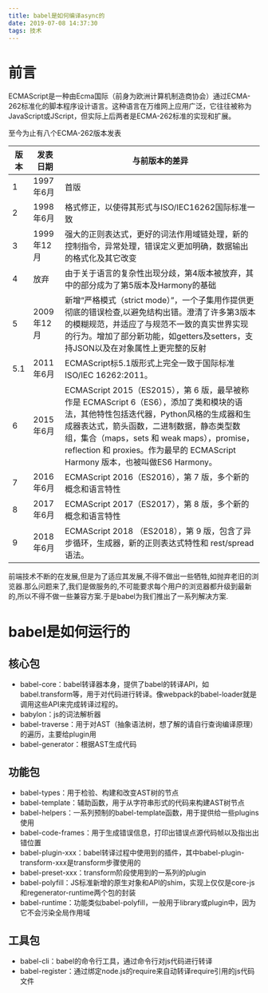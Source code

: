 ```yaml
---
title: babel是如何编译async的
date: 2019-07-08 14:37:30
tags: 技术
---
```


# 前言

ECMAScript是一种由Ecma国际（前身为欧洲计算机制造商协会）通过ECMA-262标准化的脚本程序设计语言。这种语言在万维网上应用广泛，它往往被称为JavaScript或JScript，但实际上后两者是ECMA-262标准的实现和扩展。

至今为止有八个ECMA-262版本发表

| 版本 |	发表日期 |	与前版本的差异|
|---|---|---|
1	| 1997年6月	|首版
2	| 1998年6月	|格式修正，以使得其形式与ISO/IEC16262国际标准一致
3	| 1999年12月	|强大的正则表达式，更好的词法作用域链处理，新的控制指令，异常处理，错误定义更加明确，数据输出的格式化及其它改变
4	| 放弃	|由于关于语言的复杂性出现分歧，第4版本被放弃，其中的部分成为了第5版本及Harmony的基础
5	| 2009年12月	|新增“严格模式（strict mode）”，一个子集用作提供更彻底的错误检查,以避免结构出错。澄清了许多第3版本的模糊规范，并适应了与规范不一致的真实世界实现的行为。增加了部分新功能，如getters及setters，支持JSON以及在对象属性上更完整的反射
5.1	| 2011年6月	|ECMAScript标5.1版形式上完全一致于国际标准ISO/IEC 16262:2011。
6	| 2015年6月	|ECMAScript 2015（ES2015），第 6 版，最早被称作是 ECMAScript 6（ES6），添加了类和模块的语法，其他特性包括迭代器，Python风格的生成器和生成器表达式，箭头函数，二进制数据，静态类型数组，集合（maps，sets 和 weak maps），promise，reflection 和 proxies。作为最早的 ECMAScript Harmony 版本，也被叫做ES6 Harmony。
7	| 2016年6月	|ECMAScript 2016（ES2016），第 7 版，多个新的概念和语言特性
8	| 2017年6月	|ECMAScript 2017（ES2017），第 8 版，多个新的概念和语言特性
9	| 2018年6月	|ECMAScript 2018 （ES2018），第 9 版，包含了异步循环，生成器，新的正则表达式特性和 rest/spread 语法。

前端技术不断的在发展,但是为了适应其发展,不得不做出一些牺牲,如抛弃老旧的浏览器.那么问题来了,我们是做服务的,不可能要求每个用户的浏览器都升级到最新的,所以不得不做一些兼容方案.于是babel为我们推出了一系列解决方案.

# babel是如何运行的

## 核心包

- babel-core：babel转译器本身，提供了babel的转译API，如babel.transform等，用于对代码进行转译。像webpack的babel-loader就是调用这些API来完成转译过程的。
- babylon：js的词法解析器
- babel-traverse：用于对AST（抽象语法树，想了解的请自行查询编译原理）的遍历，主要给plugin用
- babel-generator：根据AST生成代码

## 功能包

- babel-types：用于检验、构建和改变AST树的节点
- babel-template：辅助函数，用于从字符串形式的代码来构建AST树节点
- babel-helpers：一系列预制的babel-template函数，用于提供给一些plugins使用
- babel-code-frames：用于生成错误信息，打印出错误点源代码帧以及指出出错位置
- babel-plugin-xxx：babel转译过程中使用到的插件，其中babel-plugin-transform-xxx是transform步骤使用的
- babel-preset-xxx：transform阶段使用到的一系列的plugin
- babel-polyfill：JS标准新增的原生对象和API的shim，实现上仅仅是core-js和regenerator-runtime两个包的封装
- babel-runtime：功能类似babel-polyfill，一般用于library或plugin中，因为它不会污染全局作用域

## 工具包

- babel-cli：babel的命令行工具，通过命令行对js代码进行转译
- babel-register：通过绑定node.js的require来自动转译require引用的js代码文件